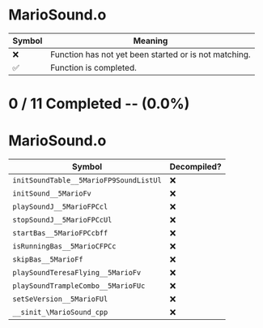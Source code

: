 # MarioSound.o
| Symbol | Meaning 
| ------------- | ------------- 
| :x: | Function has not yet been started or is not matching. 
| :white_check_mark: | Function is completed. 


# 0 / 11 Completed -- (0.0%)
# MarioSound.o
| Symbol | Decompiled? |
| ------------- | ------------- |
| `initSoundTable__5MarioFP9SoundListUl` | :x: |
| `initSound__5MarioFv` | :x: |
| `playSoundJ__5MarioFPCcl` | :x: |
| `stopSoundJ__5MarioFPCcUl` | :x: |
| `startBas__5MarioFPCcbff` | :x: |
| `isRunningBas__5MarioCFPCc` | :x: |
| `skipBas__5MarioFf` | :x: |
| `playSoundTeresaFlying__5MarioFv` | :x: |
| `playSoundTrampleCombo__5MarioFUc` | :x: |
| `setSeVersion__5MarioFUl` | :x: |
| `__sinit_\MarioSound_cpp` | :x: |
